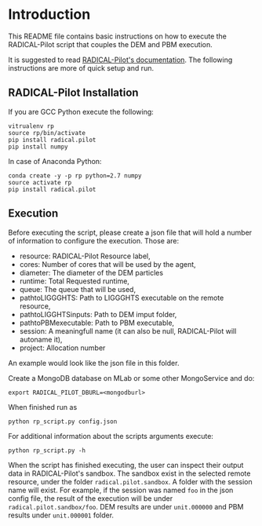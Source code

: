 # Introduction

This README file contains basic instructions on how to execute the RADICAL-Pilot 
script that couples the DEM and PBM execution.

It is suggested to read [RADICAL-Pilot's documentation](https://radicalpilot.readthedocs.io/en/latest/).
The following instructions are more of quick setup and run.

## RADICAL-Pilot Installation
If you are GCC Python execute the following:

```
vitrualenv rp
source rp/bin/activate
pip install radical.pilot
pip install numpy
```

In case of Anaconda Python:

```
conda create -y -p rp python=2.7 numpy
source activate rp
pip install radical.pilot
```

## Execution
Before executing the script, please create a json file that will hold a number 
of information to configure the execution. Those are:

*    resource: RADICAL-Pilot Resource label,
*    cores: Number of cores that will be used by the agent,
*    diameter: The diameter of the DEM particles
*    runtime: Total Requested runtime,
*    queue: The queue that will be used,
*    pathtoLIGGGHTS: Path to LIGGGHTS executable on the remote resource,
*    pathtoLIGGHTSinputs: Path to DEM imput folder,
*    pathtoPBMexecutable: Path to PBM executable,
*    session: A meaningfull name (it can also be null, RADICAL-Pilot will autoname it),
*    project: Allocation number

An example would look like the json file in this folder.

Create a MongoDB database on MLab or some other MongoService and do:

```
export RADICAL_PILOT_DBURL=<mongodburl>
```


When finished run as
```
python rp_script.py config.json
```

For additional information about the scripts arguments execute:
```
python rp_script.py -h
````

When the script has finished executing, the user can inspect their output data in RADICAL-Pilot's sandbox. The sandbox 
exist in the selected remote resource, under the folder ```radical.pilot.sandbox```.  A folder with the session name will exist.
For example, if the session was named ```foo``` in the json config file, the result of the execution will be under ```radical.pilot.sandbox/foo```. DEM results are under ```unit.000000``` and PBM results under ```unit.000001``` folder.

